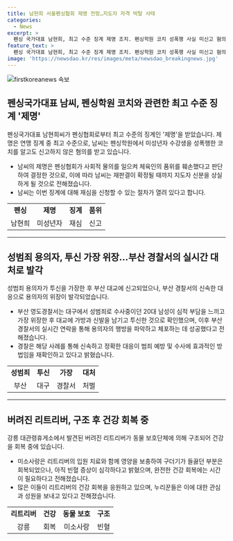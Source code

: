 ```yaml
---
title: 남현희 서울펜싱협회 제명 전망…지도자 자격 박탈 사태
categories:
  - News
excerpt: >
  펜싱 국가대표 남현희, 최고 수준 징계 제명 조치. 펜싱학원 코치 성폭행 사실 미신고 혐의로. 스포츠 윤리센터, 3월 징계 요구. 남씨는 재심 가능. 20대 남성, 부산 앞바다에 투신한 척 위장 후 발각. 성범죄 혐의로 수사 중. 구더기에 시달린 리트리버, 동물보호소서 치료 중. 구더기부분은 회복, 빈혈 증상 여전. 함께 응원하는 누리꾼들.
feature_text: >
  펜싱 국가대표 남현희, 최고 수준 징계 제명 조치. 펜싱학원 코치 성폭행 사실 미신고 혐의로. 스포츠 윤리센터, 3월 징계 요구. 남씨는 재심 가능. 20대 남성, 부산 앞바다에 투신한 척 위장 후 발각. 성범죄 혐의로 수사 중. 구더기에 시달린 리트리버, 동물보호소서 치료 중. 구더기부분은 회복, 빈혈 증상 여전. 함께 응원하는 누리꾼들.
image: 'https://newsdao.kr/res/images/meta/newsdao_breakingnews.jpg'
---
```


<p><img src="https://newsdao.kr/res/images/meta/newsdao_breakingnews.jpg" alt="firstkoreanews 속보" /></p>

<h2 data-ke-size="size26">펜싱국가대표 남씨, 펜싱학원 코치와 관련한 최고 수준 징계 '제명'</h2>

<p data-ke-size="size16">펜싱국가대표 남현희씨가 펜싱협회로부터 최고 수준의 징계인 '제명'을 받았습니다. 제명은 연맹 징계 중 최고 수준으로, 남씨는 펜싱학원에서 미성년자 수강생을 성폭행한 코치를 알고도 신고하지 않은 혐의를 받고 있습니다.</p>

<ul>
  <li>남씨의 제명은 펜싱협회가 사회적 물의를 일으켜 체육인의 품위를 훼손했다고 판단하여 결정한 것으로, 이에 따라 남씨는 재판결이 확정될 때까지 지도자 신분을 상실하게 될 것으로 전해졌습니다.</li>
  <li>남씨는 이번 징계에 대해 재심을 신청할 수 있는 절차가 열려 있다고 합니다.</li>
</ul>

<table>
  <tr>
    <td style="text-align: center; height: 17px;"><b>펜싱</b></td>
    <td style="text-align: center; height: 17px;"><b>제명</b></td>
    <td style="text-align: center; height: 17px;"><b>징계</b></td>
    <td style="text-align: center; height: 17px;"><b>품위</b></td>
  </tr>
  <tr>
    <td style="text-align: center;">남현희</td>
    <td style="text-align: center;">미성년자</td>
    <td style="text-align: center;">재심</td>
    <td style="text-align: center;">신고</td>
  </tr>
</table>

<hr>

<h2 data-ke-size="size26">성범죄 용의자, 투신 가장 위장…부산 경찰서의 실시간 대처로 발각</h2>

<p data-ke-size="size16">성범죄 용의자가 투신을 가장한 후 부산 대교에 신고되었으나, 부산 경찰서의 신속한 대응으로 용의자의 위장이 발각되었습니다.</p>

<ul>
  <li>부산 영도경찰서는 대구에서 성범죄로 수사중이던 20대 남성이 심적 부담을 느끼고 가장 위장한 후 대교에 가방과 신발을 남기고 투신한 것으로 확인했으며, 이후 부산 경찰서의 실시간 연락을 통해 용의자의 행방을 파악하고 체포하는 데 성공했다고 전해졌습니다.</li>
  <li>경찰은 해당 사례를 통해 신속하고 정확한 대응이 범죄 예방 및 수사에 효과적인 방법임을 재확인하고 있다고 밝혔습니다.</li>
</ul>

<table>
  <tr>
    <td style="text-align: center; height: 17px;"><b>성범죄</b></td>
    <td style="text-align: center; height: 17px;"><b>투신</b></td>
    <td style="text-align: center; height: 17px;"><b>가장</b></td>
    <td style="text-align: center; height: 17px;"><b>대처</b></td>
  </tr>
  <tr>
    <td style="text-align: center;">부산</td>
    <td style="text-align: center;">대구</td>
    <td style="text-align: center;">경찰서</td>
    <td style="text-align: center;">처벌</td>
  </tr>
</table>

<hr>

<h2 data-ke-size="size26">버려진 리트리버, 구조 후 건강 회복 중</h2>

<p data-ke-size="size16">강릉 대관령휴게소에서 발견된 버려진 리트리버가 동물 보호단체에 의해 구조되어 건강을 회복 중에 있습니다.</p>

<ul>
  <li>미소사랑은 리트리버의 입원 치료와 함께 영양을 보충하여 구더기가 들끓던 부분은 회복되었으나, 아직 빈혈 증상이 심각하다고 밝혔으며, 완전한 건강 회복에는 시간이 필요하다고 전해졌습니다.</li>
  <li>많은 이들이 리트리버의 건강 회복을 응원하고 있으며, 누리꾼들은 이에 대한 관심과 성원을 보내고 있다고 전해졌습니다.</li>
</ul>

<table>
  <tr>
    <td style="text-align: center; height: 17px;"><b>리트리버</b></td>
    <td style="text-align: center; height: 17px;"><b>건강</b></td>
    <td style="text-align: center; height: 17px;"><b>동물 보호</b></td>
    <td style="text-align: center; height: 17px;"><b>구조</b></td>
  </tr>
  <tr>
    <td style="text-align: center;">강릉</td>
    <td style="text-align: center;">회복</td>
    <td style="text-align: center;">미소사랑</td>
    <td style="text-align: center;">빈혈</td>
  </tr>
</table>

<p data-ke-size="size16">&nbsp;</p>

